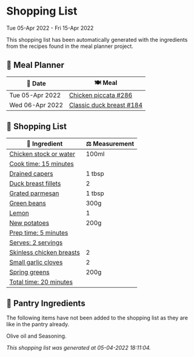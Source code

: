 # Shopping List

Tue 05-Apr 2022 - Fri 15-Apr 2022

This shopping list has been automatically generated with the ingredients from the recipes found in the meal planner project.

## 📅 Meal Planner

|📅 Date| 🍽️ Meal|
|----|----|
|Tue 05-Apr 2022|[Chicken piccata #286](https://github.com/jcallaghan/The-Cookbook/issues/286)|
|Wed 06-Apr 2022|[Classic duck breast #184](https://github.com/jcallaghan/The-Cookbook/issues/184)|

## 🛒 Shopping List

| 🍌 Ingredient| ⚖️ Measurement|
|----------|-----------|
|[Chicken stock or water](https://www.sainsburys.co.uk/gol-ui/SearchResults/Chicken%20stock%20or%20water)|100ml|
|[Cook time: 15 minutes](https://www.sainsburys.co.uk/gol-ui/SearchResults/Cook%20time:%2015%20minutes)||
|[Drained capers](https://www.sainsburys.co.uk/gol-ui/SearchResults/Drained%20capers)|1 tbsp|
|[Duck breast fillets](https://www.sainsburys.co.uk/gol-ui/SearchResults/Duck%20breast%20fillets)|2|
|[Grated parmesan](https://www.sainsburys.co.uk/gol-ui/SearchResults/Grated%20parmesan)|1 tbsp|
|[Green beans](https://www.sainsburys.co.uk/gol-ui/SearchResults/Green%20beans)|300g|
|[Lemon](https://www.sainsburys.co.uk/gol-ui/SearchResults/Lemon)|1|
|[New potatoes](https://www.sainsburys.co.uk/gol-ui/SearchResults/New%20potatoes)|200g|
|[Prep time: 5 minutes](https://www.sainsburys.co.uk/gol-ui/SearchResults/Prep%20time:%205%20minutes)||
|[Serves: 2 servings](https://www.sainsburys.co.uk/gol-ui/SearchResults/Serves:%202%20servings)||
|[Skinless chicken breasts](https://www.sainsburys.co.uk/gol-ui/SearchResults/Skinless%20chicken%20breasts)|2|
|[Small garlic cloves](https://www.sainsburys.co.uk/gol-ui/SearchResults/Small%20garlic%20cloves)|2|
|[Spring greens](https://www.sainsburys.co.uk/gol-ui/SearchResults/Spring%20greens)|200g|
|[Total time: 20 minutes](https://www.sainsburys.co.uk/gol-ui/SearchResults/Total%20time:%2020%20minutes)||

## 🏪 Pantry Ingredients

The following items have not been added to the shopping list as they are like in the pantry already.

Olive oil and Seasoning.


_This shopping list was generated at 05-04-2022 18:11:04._
